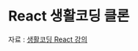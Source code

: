 <h1>React 생활코딩 클론</h1>
자료 : <a href="https://www.youtube.com/watch?v=AoMv0SIjZL8&list=PLuHgQVnccGMCOGstdDZvH41x0Vtvwyxu7">생활코딩 React 강의</a>

